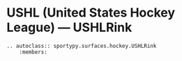 # USHL (United States Hockey League) &mdash; USHLRink

```{eval-rst}
.. autoclass:: sportypy.surfaces.hockey.USHLRink
    :members:
```
